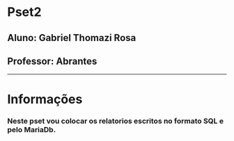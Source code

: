 # Pset2
## Aluno: Gabriel Thomazi Rosa
## Professor: Abrantes
_________________________________________
# Informações

### Neste pset vou colocar os relatorios escritos no formato SQL e pelo MariaDb.
